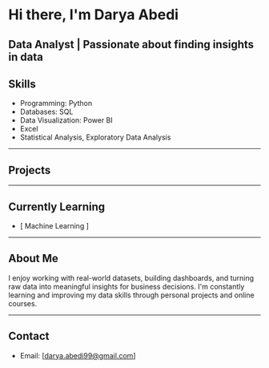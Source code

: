 # Hi there, I'm Darya Abedi
## Data Analyst | Passionate about finding insights in data


## Skills

- Programming: Python
- Databases: SQL
- Data Visualization: Power BI
- Excel
- Statistical Analysis, Exploratory Data Analysis

---

## Projects


---

## Currently Learning

- [ Machine Learning ]

---

## About Me

 I enjoy working with real-world datasets, building dashboards, and turning raw data into meaningful insights for business 
 decisions. I'm constantly learning and improving my data skills through personal projects and online courses.

---

## Contact

- Email: [darya.abedi99@gmail.com]




